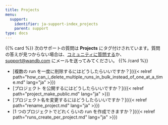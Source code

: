 ```yaml
---
title: Projects
menu:
  support:
    identifier: ja-support-index_projects
    parent: support
type: docs
---
```


{{% card %}}
次のサポートの質問は <b>Projects</b> にタグ付けされています。質問の答えが見つからない場合は、[コミュニティに質問する](https://community.wandb.ai/)か、[support@wandb.com](mailto:support@wandb.com) にメールを送ってみてください。
{{% /card %}}

- [複数の run を一度に削除するにはどうしたらいいですか？]({{< relref path="how_can_i_delete_multiple_runs_in_bulk_instead_of_one_at_a_time.md" lang="ja" >}})
- [プロジェクト を公開するにはどうしたらいいですか？]({{< relref path="project_make_public.md" lang="ja" >}})
- [プロジェクト名を変更するにはどうしたらいいですか？]({{< relref path="rename_project.md" lang="ja" >}})
- [1 つのプロジェクトでどれくらいの run を作成できますか？]({{< relref path="runs_create_per_project.md" lang="ja" >}})